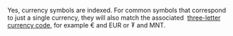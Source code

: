 Yes, currency symbols are indexed. For common symbols that correspond to just a single currency, they will also match the associated  [three-letter currency code](https://en.wikipedia.org/wiki/ISO_4217), for example € and EUR or ₮ and MNT.